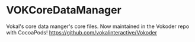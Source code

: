 VOKCoreDataManager
==================

Vokal's core data manger's core files. Now maintained in the Vokoder repo with CocoaPods!
https://github.com/vokalinteractive/Vokoder
